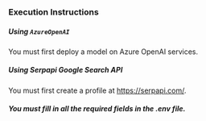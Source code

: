 ### Execution Instructions

##### Using `AzureOpenAI`
You must first deploy a model on Azure OpenAI services.

##### Using Serpapi Google Search API
You must first create a profile at https://serpapi.com/.

##### You must fill in all the required fields in the .env file. 
